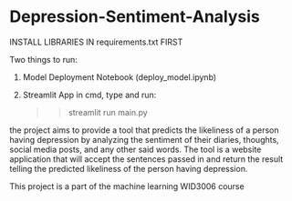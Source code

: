# Depression-Sentiment-Analysis
INSTALL LIBRARIES IN requirements.txt FIRST

Two things to run:

1) Model Deployment Notebook (deploy_model.ipynb)

2) Streamlit App
   in cmd, type and run:
	>> streamlit run main.py
	
the project aims to provide a tool that predicts
the likeliness of a person having depression by analyzing the sentiment of their diaries,
thoughts, social media posts, and any other said words.
The tool is a website application that will accept the sentences
passed in and return the result telling the predicted likeliness of the person having
depression.

This project is a part of the machine learning WID3006 course

